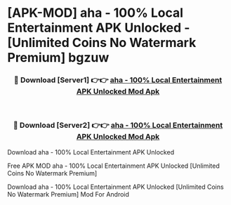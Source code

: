 # [APK-MOD] aha - 100% Local Entertainment APK Unlocked - [Unlimited Coins No Watermark Premium] bgzuw



<div align="center">
<h3>🔴 Download [Server1] 👉👉 <a href="https://momento.my/?title=aha_-_100%_Local_Entertainment_APK_Unlocked">aha - 100% Local Entertainment APK Unlocked Mod Apk</a></h3><br>

<h3>🔴 Download [Server2] 👉👉 <a href="https://momento.my/?title=aha_-_100%_Local_Entertainment_APK_Unlocked">aha - 100% Local Entertainment APK Unlocked Mod Apk</a></h3>
</div>



Download aha - 100% Local Entertainment APK Unlocked 

Free APK MOD aha - 100% Local Entertainment APK Unlocked [Unlimited Coins No Watermark Premium]

Download aha - 100% Local Entertainment APK Unlocked [Unlimited Coins No Watermark Premium] Mod For Android

